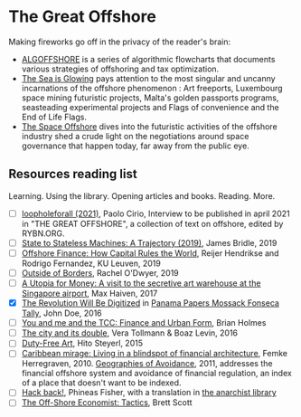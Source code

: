 # The Great Offshore

Making fireworks go off in the privacy of the reader's brain:

* [ALGOFFSHORE](https://rybn.org/thegreatoffshore/index.php?ln=en&r=2.ALGOFFSHORES) is a series of algorithmic flowcharts that documents various strategies of offshoring and tax optimization.
* [The Sea is Glowing](https://rybn.org/thegreatoffshore/theseaisglowing/) pays attention to the most singular and uncanny incarnations of the offshore phenomenon : Art freeports, Luxembourg space mining futuristic projects, Malta's golden passports programs, seasteading experimental projects and Flags of convenience and the End of Life Flags.
* [The Space Offshore](https://alienocene.com/2022/03/30/the-space-offshore/) dives into the futuristic activities of the offshore industry shed a crude light on the negotiations around space governance that happen today, far away from the public eye.

## Resources reading list

Learning. Using the library. Opening articles and books. Reading. More.

- [ ] [loopholeforall (2021)](https://paolocirio.net/press/interviews/interview_2020-l4a.php), Paolo Cirio, Interview to be published in april 2021 in "THE GREAT OFFSHORE", a collection of text on offshore, edited by RYBN.ORG.
- [ ] [State to Stateless Machines: A Trajectory (2019)](https://aksioma.org/james-bridle-state-to-stateless-machines-a-trajectory), James Bridle, 2019
- [ ] [Offshore Finance: How Capital Rules the World](https://www.researchgate.net/publication/330713868_Offshore_Finance_How_Capital_Rules_the_World), Reijer Hendrikse and Rodrigo Fernandez, KU Leuven, 2019
- [ ] [Outside of Borders](https://www.academia.edu/38661325/OUTSIDE_OF_BORDERS), Rachel O'Dwyer, 2019
- [ ] [A Utopia for Money: A visit to the secretive art warehouse at the Singapore airport](https://publicseminar.org/2017/04/a-utopia-for-money/), Max Haiven, 2017
- [x] [The Revolution Will Be Digitized](https://cryptome.org/2016/05/2016-5-6-Statement-by-John-Doe.pdf) in [Panama Papers Mossack Fonseca Tally](https://cryptome.org/pp-mf/pp-mf-tally.htm), John Doe, 2016
- [ ] [You and me and the TCC: Finance and Urban Form](https://rcpp.lensbased.net/autoitalia/brian-holmes/), Brian Holmes
- [ ] [The city and its double](https://rcpp.lensbased.net/the-city-and-its-double-2/), Vera Tollmann & Boaz Levin, 2016
- [ ] [Duty-Free Art](https://www.e-flux.com/journal/63/60894/duty-free-art/), Hito Steyerl, 2015
- [ ] [Caribbean mirage: Living in a blindspot of financial architecture](http://femkeherregraven.net/wp-content/uploads/2017/11/caribbeanmirage_femke.pdf), Femke Herregraven, 2010. [Geographies of Avoidance](http://femkeherregraven.net/geographiesofavoidance/), 2011, addresses the financial offshore system and avoidance of financial regulation, an index of a place that doesn't want to be indexed.
- [ ] [Hack back!](https://unicornriot.ninja/wp-content/uploads/2019/11/hackback-announce-text.txt), Phineas Fisher, with a translation in [the anarchist library](https://theanarchistlibrary.org/library/subcowmandante-marcos-hack-back)
- [ ] [The Off-Shore Economist: Tactics](https://dmstfctn.net/toe/The_Offshore_Economist.pdf), Brett Scott
